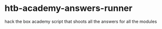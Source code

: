 # htb-academy-answers-runner
hack the box academy script that shoots all the answers for all the modules
